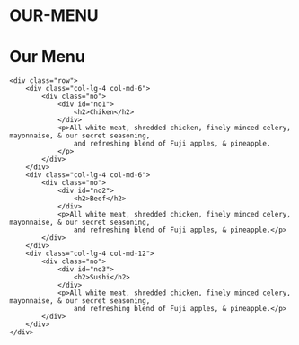 # OUR-MENU

<!DOCTYPE html>
<html lang="en">

<head>
    <meta charset="UTF-8">
    <meta name="viewport" content="width=device-width, initial-scale=1.0">
    <title>Corsera Test | Module 2 Solution (Our Menu)</title>
    <link rel="stylesheet" href="css/style.css">
</head>

<body>
    <h1>Our Menu</h1>

    <div class="row">
        <div class="col-lg-4 col-md-6">
            <div class="no">
                <div id="no1">
                    <h2>Chiken</h2>
                </div>
                <p>All white meat, shredded chicken, finely minced celery, mayonnaise, & our secret seasoning,
                    and refreshing blend of Fuji apples, & pineapple.
                </p>
            </div>
        </div>
        <div class="col-lg-4 col-md-6">
            <div class="no">
                <div id="no2">
                    <h2>Beef</h2>
                </div>
                <p>All white meat, shredded chicken, finely minced celery, mayonnaise, & our secret seasoning,
                    and refreshing blend of Fuji apples, & pineapple.</p>
            </div>
        </div>
        <div class="col-lg-4 col-md-12">
            <div class="no">
                <div id="no3">
                    <h2>Sushi</h2>
                </div>
                <p>All white meat, shredded chicken, finely minced celery, mayonnaise, & our secret seasoning,
                    and refreshing blend of Fuji apples, & pineapple.</p>
            </div>
        </div>
    </div>

</body>

</html>
